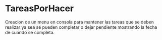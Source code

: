 # TareasPorHacer
Creacion de  un menu en consola para mantener las tareas que se deben realizar ya sea se pueden completar o dejar pendiente mostrando la fecha de cuando se completa.
